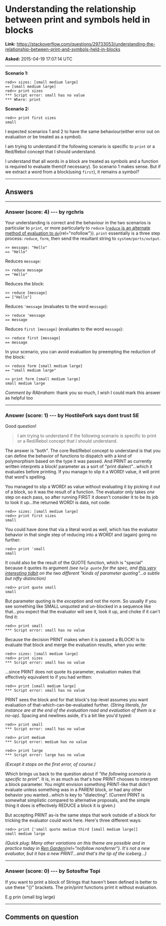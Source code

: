 # Understanding the relationship between print and symbols held in blocks

**Link:**
<https://stackoverflow.com/questions/29733053/understanding-the-relationship-between-print-and-symbols-held-in-blocks>

**Asked:** 2015-04-19 17:07:14 UTC

------------------------------------------------------------------------

**Scenario 1:**

    red>> sizes: [small medium large]
    == [small medium large]
    red>> print sizes
    *** Script error: small has no value
    *** Where: print

**Scenario 2:**

    red>> print first sizes
    small

I expected scenarios 1 and 2 to have the same behaviour(either error out
on evaluation or be treated as a symbol).

I am trying to understand if the following scenario is specific to
`print` or a Red/Rebol concept that I should understand.

I understand that all words in a block are treated as symbols and a
function is required to evaluate them(if necessary). So scenario 1 makes
sense. But if we extract a word from a block(using `first`), it remains
a symbol?

------------------------------------------------------------------------

## Answers

------------------------------------------------------------------------

### Answer (score: 4) --- by rgchris

Your understanding is correct and the behaviour in the two scenarios is
particular to `print`, or more particularly to `reduce` ([`reduce` is an
alternate method of evaluation to
`do`](http://www.rebol.com/r3/docs/functions/reduce.html){rel="nofollow"}).
`print` essentially is a three step process: `reduce`, `form`, then send
the resultant string to `system/ports/output`.

    >> message: "Hello"
    == "Hello"

Reduces `message`:

    >> reduce message
    == "Hello"

Reduces the block:

    >> reduce [message]
    == ["Hello"]

Reduces `'message` (evaluates to the word `message`):

    >> reduce 'message
    == message

Reduces `first [message]` (evaluates to the word `message`):

    >> reduce first [message]
    == message

In your scenario, you can avoid evaluation by preempting the reduction
of the block:

    >> reduce form [small medium large]
    == "small medium large"

    >> print form [small medium large]
    small medium large

*Comment by RAbraham:* thank you so much, I wish I could mark this
answer as helpful too

------------------------------------------------------------------------

### Answer (score: 1) --- by HostileFork says dont trust SE

Good question!

> I am trying to understand if the following scenario is specific to
> print or a Red/Rebol concept that I should understand.

The answer is \"both\". The core Red/Rebol concept to understand is that
you can define the behavior of functions to dispatch with a kind of
polymorphism based on the type it was passed. And PRINT as currently
written interprets a block! parameter as a sort of \"print
dialect\"\...which it evaluates before printing. If you manage to slip
it a WORD! value, it will print that word\'s spelling.

You managed to slip a WORD! as value without evaluating it by picking it
out of a block, so it was the result of a function. The evaluator only
takes *one* step on each pass, so after running FIRST it doesn\'t
consider it to be its job to look it up\...the returned WORD! is data,
not code:

    red>> sizes: [small medium large]
    red>> print first sizes
    small

You could have done that via a literal word as well, which has the
evaluator behavior in that single step of reducing into a WORD! and
(again) going no further:

    red>> print 'small
    small

It could also be the result of the QUOTE function, which is \"special\"
because it quotes its argument *(see `help quote` for the spec, and
[this very interesting
tidbit](https://stackoverflow.com/a/14532885/211160) on the two
different \"kinds of parameter quoting\"\...a subtle but nifty
distinction)*

    red>> print quote small
    small

But parameter quoting is the *exception* and not the norm. So usually if
you see something like SMALL unquoted and un-blocked in a sequence like
that\...you expect that the evaluator will see it, look it up, and choke
if it can\'t find it:

    red>> print small
    *** Script error: small has no value

Because the decision PRINT makes when it is passed a BLOCK! is to
evaluate that block and merge the evaluation results, when you write:

    red>> sizes: [small medium large]
    red>> print sizes
    *** Script error: small has no value

\...since PRINT does not quote its parameter, evaluation makes that
effectively equivalent to if you had written:

    red>> print [small medium large]
    *** Script error: small has no value

PRINT sees the block and for that block\'s top-level assumes you want
evaluation of that-which-can-be-evaluated further. *(String literals,
for instance are at the end of the evaluation road and evaluation of
them is a no-op)*. Spacing and newlines aside, it\'s a bit like you\'d
typed:

    red>> print small
    *** Script error: small has no value

    red>> print medium
    *** Script error: medium has no value

    red>> print large
    *** Script error: large has no value

*(Except it stops on the first error, of course.)*

Which brings us back to the question about if *\"the following scenario
is specific to print\"*. It is, in as much as that\'s how PRINT chooses
to interpret a block parameter. You might envision something PRINT-like
that didn\'t evaluate unless something was in a PAREN! block, or had any
other behavior you wanted\...which is key to \"dialecting\". (Current
PRINT is somewhat simplistic compared to alternative proposals, and the
simple thing it does is effectively REDUCE a block it is given.)

But accepting PRINT as-is the same steps that work outside of a block
for tricking the evaluator could work here. Here\'s three different
ways:

    red>> print ['small quote medium third [small medium large]]
    small medium large

*(Quick plug: Many other variations on this theme are possible and in
practice today in [Ren
Garden](https://youtu.be/0exDvv5WEv4?t=243){rel="nofollow noreferrer"}.
It\'s not a new evaluator, but it has a new PRINT\...and that\'s the tip
of the iceberg\...)*

------------------------------------------------------------------------

### Answer (score: 0) --- by Sotosftw Topi

If you want to print a block of Strings that haven\'t been defined is
better to use these \"{}\" brackets. The prin/print functions print it
without evaluation.

E.g prin {small big large}

------------------------------------------------------------------------

## Comments on question

